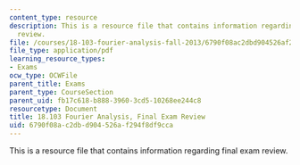 ```yaml
---
content_type: resource
description: This is a resource file that contains information regarding final exam
  review.
file: /courses/18-103-fourier-analysis-fall-2013/6790f08ac2dbd904526af294f8df9cca_MIT18_103F13_final-rev.pdf
file_type: application/pdf
learning_resource_types:
- Exams
ocw_type: OCWFile
parent_title: Exams
parent_type: CourseSection
parent_uid: fb17c618-b888-3960-3cd5-10268ee244c8
resourcetype: Document
title: 18.103 Fourier Analysis, Final Exam Review
uid: 6790f08a-c2db-d904-526a-f294f8df9cca
---
```

This is a resource file that contains information regarding final exam review.

